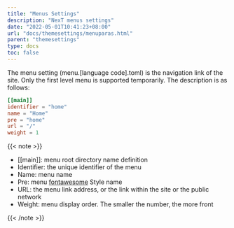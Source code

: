 ```yaml
---
title: "Menus Settings"
description: "NexT menus settings"
date: "2022-05-01T10:41:23+08:00"
url: "docs/themesettings/menuparas.html"
parent: "themesettings"
type: docs
toc: false
---
```


The menu setting (menu.[language code].toml) is the navigation link of the site. Only the first level menu is supported temporarily. The description is as follows:

```toml
[[main]]
identifier = "home"
name = "Home"
pre = "home"
url = "/"
weight = 1
```
{{< note >}}

- [[main]]: menu root directory name definition
- Identifier: the unique identifier of the menu
- Name: menu name
- Pre: menu [fontawesome](http://www.fontawesome.com.cn/faicons/) Style name
- URL: the menu link address, or the link within the site or the public network
- Weight: menu display order. The smaller the number, the more front

{{< /note >}}




